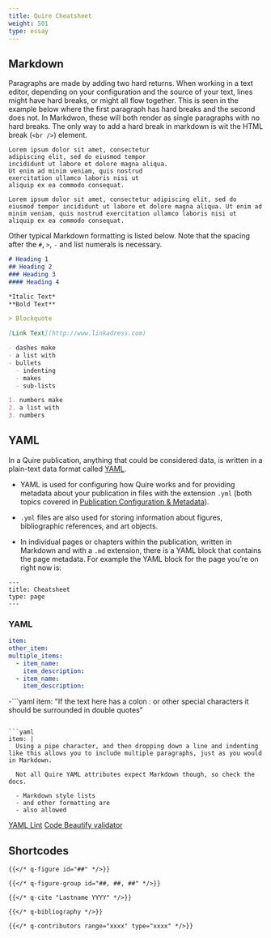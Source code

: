 ```yaml
---
title: Quire Cheatsheet
weight: 501
type: essay
---
```


## Markdown

Paragraphs are made by adding two hard returns. When working in a text editor, depending on your configuration and the source of your text, lines might have hard breaks, or might all flow together. This is seen in the example below where the first paragraph has hard breaks and the second does not. In Markdwon, these will both render as single paragraphs with no hard breaks. The only way to add a hard break in markdown is wit the HTML break (`<br />`) element.

```
Lorem ipsum dolor sit amet, consectetur
adipiscing elit, sed do eiusmod tempor
incididunt ut labore et dolore magna aliqua.
Ut enim ad minim veniam, quis nostrud
exercitation ullamco laboris nisi ut
aliquip ex ea commodo consequat.

Lorem ipsum dolor sit amet, consectetur adipiscing elit, sed do eiusmod tempor incididunt ut labore et dolore magna aliqua. Ut enim ad minim veniam, quis nostrud exercitation ullamco laboris nisi ut aliquip ex ea commodo consequat.
```

Other typical Markdown formatting is listed below. Note that the spacing after the `#`, `>`, `-` and list numerals is necessary.


```md
# Heading 1
## Heading 2
### Heading 3
#### Heading 4

*Italic Text*
**Bold Text**

> Blockquote

[Link Text](http://www.linkadress.com)

- dashes make
- a list with
- bullets
  - indenting
  - makes
  - sub-lists

1. numbers make
2. a list with
3. numbers
```

## YAML

In a Quire publication, anything that could be considered data, is written in a plain-text data format called [YAML](http://yaml.org/).

- YAML is used for configuring how Quire works and for providing metadata about your publication in files with the extension `.yml` (both topics covered in [Publication Configuration & Metadata](../guide/metadata)).

- `.yml` files are also used for storing information about figures, bibliographic references, and art objects.

- In individual pages or chapters within the publication, written in Markdown and with a `.md` extension, there is a YAML block that contains the page metadata. For example the YAML block for the page you’re on right now is:

```
---
title: Cheatsheet
type: page
---
```

### YAML


```yaml
item:
other_item:
multiple_items:
  - item_name:
    item_description:
  - item_name:
    item_description:
```

-```yaml
item: "If the text here has a colon : or other special characters it should be surrounded in double quotes"
```

```yaml
item: |
  Using a pipe character, and then dropping down a line and indenting like this allows you to include multiple paragraphs, just as you would in Markdown.

  Not all Quire YAML attributes expect Markdown though, so check the docs.

  - Markdown style lists
  - and other formatting are
  - also allowed
```

[YAML Lint](http://www.yamllint.com/)
[Code Beautify validator](https://codebeautify.org/yaml-validator)


## Shortcodes

```
{{</* q-figure id="##" */>}}

{{</* q-figure-group id="##, ##, ##" */>}}

{{</* q-cite "Lastname YYYY" */>}}

{{</* q-bibliography */>}}

{{</* q-contributors range="xxxx" type="xxxx" */>}}

```
